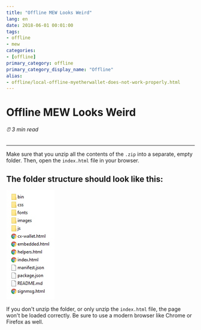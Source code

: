 ```yaml
---
title: "Offline MEW Looks Weird"
lang: en
date: 2018-06-01 00:01:00
tags:
- offline
- mew
categories:
- [offline]
primary_category: offline
primary_category_display_name: "Offline"
alias:
- offline/local-offline-myetherwallet-does-not-work-properly.html
---
```


# __Offline MEW Looks Weird__
###### ⏰ 3 min read
***

Make sure that you unzip all the contents of the `.zip` into a separate, empty folder. Then, open the `index.html` file in your browser. 



## __The folder structure should look like this:__



<img src="/images/posts/offline/Wb08Tm3.jpg" width="">



If you don't unzip the folder, or only unzip the `index.html` file, the page won't be loaded correctly. Be sure to use a modern browser like Chrome or Firefox as well.